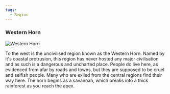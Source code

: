 ```yaml
---
tags:
  - Region
---
```


### Western Horn

![Western Horn](western-horn.png)

To the west is the uncivilised region known as the Western Horn. Named by it's coastal protrusion, this region has never hosted any major civilisation and as such is a dangerous and uncharted place.
People do live here, as evidenced from afar by roads and towns, but they are supposed to be cruel and selfish people. Many who are exiled from the central regions find their way here.
The horn begins as a savannah, which breaks into a thick rainforest as you reach the apex.